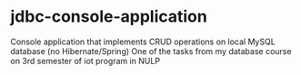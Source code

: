 # jdbc-console-application
Console application that implements CRUD operations on local MySQL database 
(no Hibernate/Spring) 
One of the tasks from my database course on 3rd semester of iot program in NULP
        
                                                                                                                                  
                                                                 

